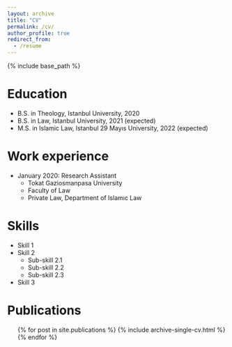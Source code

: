 ```yaml
---
layout: archive
title: "CV"
permalink: /cv/
author_profile: true
redirect_from:
  - /resume
---
```


{% include base_path %}

Education
======
* B.S. in Theology, Istanbul University, 2020
* B.S. in Law, Istanbul University, 2021 (expected)
* M.S. in Islamic Law, Istanbul 29 Mayıs University, 2022 (expected)

Work experience
======
* January 2020: Research Assistant
  * Tokat Gaziosmanpasa University
  * Faculty of Law
  * Private Law, Department of Islamıc Law

  
Skills
======
* Skill 1
* Skill 2
  * Sub-skill 2.1
  * Sub-skill 2.2
  * Sub-skill 2.3
* Skill 3

Publications
======
  <ul>{% for post in site.publications %}
    {% include archive-single-cv.html %}
  {% endfor %}</ul>
  

